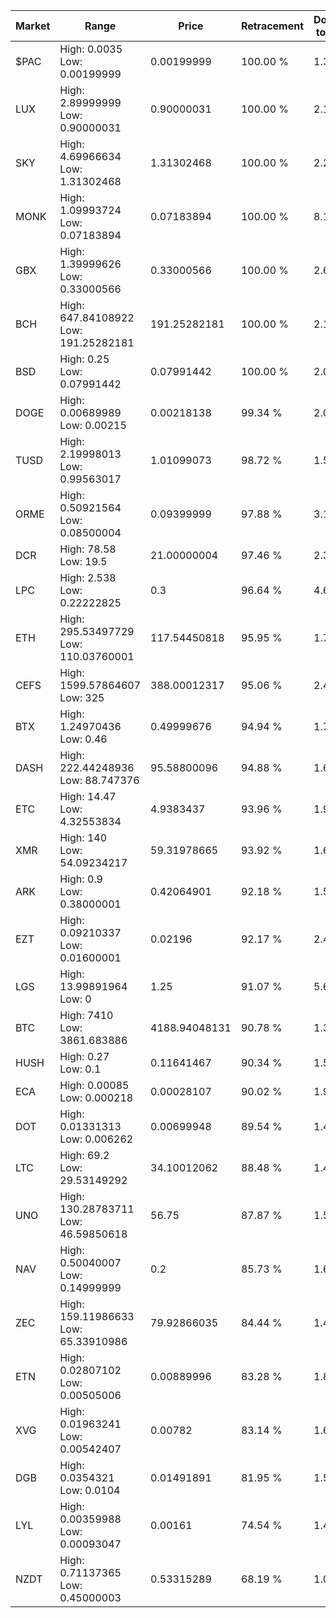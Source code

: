 | Market | Range | Price| Retracement | Doubles to 50% |
| --- | --- | --- | --- | --- |
| $PAC | High: 0.0035<br />Low: 0.00199999 | 0.00199999 | 100.00 % | 1.38 |
| LUX | High: 2.89999999<br />Low: 0.90000031 | 0.90000031 | 100.00 % | 2.11 |
| SKY | High: 4.69966634<br />Low: 1.31302468 | 1.31302468 | 100.00 % | 2.29 |
| MONK | High: 1.09993724<br />Low: 0.07183894 | 0.07183894 | 100.00 % | 8.16 |
| GBX | High: 1.39999626<br />Low: 0.33000566 | 0.33000566 | 100.00 % | 2.62 |
| BCH | High: 647.84108922<br />Low: 191.25282181 | 191.25282181 | 100.00 % | 2.19 |
| BSD | High: 0.25<br />Low: 0.07991442 | 0.07991442 | 100.00 % | 2.06 |
| DOGE | High: 0.00689989<br />Low: 0.00215 | 0.00218138 | 99.34 % | 2.07 |
| TUSD | High: 2.19998013<br />Low: 0.99563017 | 1.01099073 | 98.72 % | 1.58 |
| ORME | High: 0.50921564<br />Low: 0.08500004 | 0.09399999 | 97.88 % | 3.16 |
| DCR | High: 78.58<br />Low: 19.5 | 21.00000004 | 97.46 % | 2.34 |
| LPC | High: 2.538<br />Low: 0.22222825 | 0.3 | 96.64 % | 4.60 |
| ETH | High: 295.53497729<br />Low: 110.03760001 | 117.54450818 | 95.95 % | 1.73 |
| CEFS | High: 1599.57864607<br />Low: 325 | 388.00012317 | 95.06 % | 2.48 |
| BTX | High: 1.24970436<br />Low: 0.46 | 0.49999676 | 94.94 % | 1.71 |
| DASH | High: 222.44248936<br />Low: 88.747376 | 95.58800096 | 94.88 % | 1.63 |
| ETC | High: 14.47<br />Low: 4.32553834 | 4.9383437 | 93.96 % | 1.90 |
| XMR | High: 140<br />Low: 54.09234217 | 59.31978665 | 93.92 % | 1.64 |
| ARK | High: 0.9<br />Low: 0.38000001 | 0.42064901 | 92.18 % | 1.52 |
| EZT | High: 0.09210337<br />Low: 0.01600001 | 0.02196 | 92.17 % | 2.46 |
| LGS | High: 13.99891964<br />Low: 0 | 1.25 | 91.07 % | 5.60 |
| BTC | High: 7410<br />Low: 3861.683886 | 4188.94048131 | 90.78 % | 1.35 |
| HUSH | High: 0.27<br />Low: 0.1 | 0.11641467 | 90.34 % | 1.59 |
| ECA | High: 0.00085<br />Low: 0.000218 | 0.00028107 | 90.02 % | 1.90 |
| DOT | High: 0.01331313<br />Low: 0.006262 | 0.00699948 | 89.54 % | 1.40 |
| LTC | High: 69.2<br />Low: 29.53149292 | 34.10012062 | 88.48 % | 1.45 |
| UNO | High: 130.28783711<br />Low: 46.59850618 | 56.75 | 87.87 % | 1.56 |
| NAV | High: 0.50040007<br />Low: 0.14999999 | 0.2 | 85.73 % | 1.63 |
| ZEC | High: 159.11986633<br />Low: 65.33910986 | 79.92866035 | 84.44 % | 1.40 |
| ETN | High: 0.02807102<br />Low: 0.00505006 | 0.00889996 | 83.28 % | 1.86 |
| XVG | High: 0.01963241<br />Low: 0.00542407 | 0.00782 | 83.14 % | 1.60 |
| DGB | High: 0.0354321<br />Low: 0.0104 | 0.01491891 | 81.95 % | 1.54 |
| LYL | High: 0.00359988<br />Low: 0.00093047 | 0.00161 | 74.54 % | 1.41 |
| NZDT | High: 0.71137365<br />Low: 0.45000003 | 0.53315289 | 68.19 % | 1.09 |
